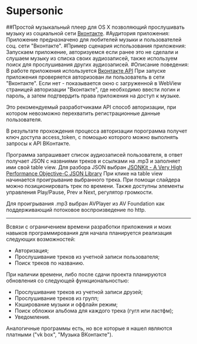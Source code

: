 Supersonic
=============
##Простой музыкальный плеер для OS X позволяющий прослушивать музыку из социальной сети [Вконтакте](http://vk.com).
#Аудитория приложения:
Приложение предназначено для любителей музыки и пользователей соц. сети "Вконтакте".
#Пример сценария использования приложения:
Запускаем приложение, авторизуемся если ранее это не сделали и слушаем музыку из списка своих аудиозаписей, также используем поиск для прослушивания других аудиозаписей.
#Описание поведения:
В работе приложения используется [Вконтакте API](http://vk.com/developers.php#devstep2)
При запуске приложения проверяется авторизован ли пользователь в сети "Вконтакте".
Если нет - показывается окно с загруженной в WebView страницей авторизации "Вконтакте", где необходимо ввести логин и пароль, а затем подтвердить права приложения на доступ к музыке.

Это рекомендуемый разработчиками API способ авторизации, при котором невозможно перехватить регистрационные данные пользователя.

В результате прохождения процесса авторизации порограмма получет ключ доступа access_token, c помощью которого можно выполнять запросы к API ВКонтакте.

Программа запрашивает список аудиозаписей пользователя, в ответ получает JSON с назвниями треков и ссылками на .mp3 и заполняет ими свой table view. Для разбора JSON выбран [JSONKit - A Very High Performance Objective-C JSON Library](https://github.com/johnezang/JSONKit)
При клике на table view начинается проигрывание выбранного трека. При помощи слайдера можно позиционировать трек по времени. Также доступны элементы управления Play/Pause, Prev и Next, регулятор громкости.

Для проигрывания .mp3 выбран AVPlayer из AV Foundation как поддерживающий потоковое воспроизведение по http.

***

Всвязи с ограничением времени разработки приложения и моих навыков программирования для начала планируется реализация следующих возможностей:
+ Авторизация;
+ Прослушивание треков из учетной записи пользователя;
+ Поиск треков по названию.

При наличии времени, либо после сдачи проекта планируются обновления со следующей функциональностью:
+ Прослушивание треков из учетной записи друзей;
+ Прослушивание треков из групп;
+ Кэширование музыки и оффлайн режим;
+ Поиск обложки альбома для каждого трека (гугл или ластфм);
+ Уведомления.

Аналогичные программы есть, но все которые я нашел являются платными ("vk box", "Музыка ВКонтакте").
